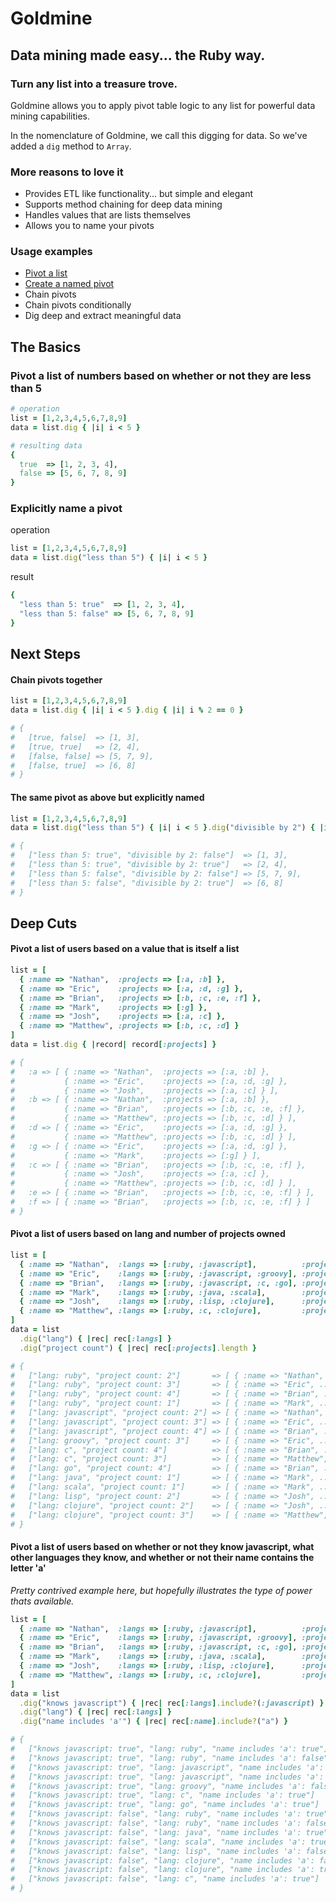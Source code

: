 # Goldmine

## Data mining made easy... the Ruby way.
### Turn any list into a treasure trove.

Goldmine allows you to apply pivot table logic to any list for powerful data mining capabilities.

In the nomenclature of Goldmine, we call this digging for data. So we've added a `dig` method to `Array`.

### More reasons to love it

* Provides ETL like functionality... but simple and elegant
* Supports method chaining for deep data mining
* Handles values that are lists themselves
* Allows you to name your pivots

### Usage examples

* [Pivot a list](#pivot-a-list-of-numbers-based-on-whether-or-not-they-are-less-than-5)
* [Create a named pivot](#explicitly-name-a-pivot)
* Chain pivots
* Chain pivots conditionally
* Dig deep and extract meaningful data

## The Basics

### Pivot a list of numbers based on whether or not they are less than 5

```ruby
# operation
list = [1,2,3,4,5,6,7,8,9]
data = list.dig { |i| i < 5 }
```

```ruby
# resulting data
{
  true  => [1, 2, 3, 4],
  false => [5, 6, 7, 8, 9]
}
```

### Explicitly name a pivot

operation

```ruby
list = [1,2,3,4,5,6,7,8,9]
data = list.dig("less than 5") { |i| i < 5 }
```

result

```ruby
{
  "less than 5: true"  => [1, 2, 3, 4],
  "less than 5: false" => [5, 6, 7, 8, 9]
}
```

## Next Steps

#### Chain pivots together

```ruby
list = [1,2,3,4,5,6,7,8,9]
data = list.dig { |i| i < 5 }.dig { |i| i % 2 == 0 }

# {
#   [true, false]  => [1, 3],
#   [true, true]   => [2, 4],
#   [false, false] => [5, 7, 9],
#   [false, true]  => [6, 8]
# }
```

#### The same pivot as above but explicitly named

```ruby
list = [1,2,3,4,5,6,7,8,9]
data = list.dig("less than 5") { |i| i < 5 }.dig("divisible by 2") { |i| i % 2 == 0 }

# {
#   ["less than 5: true", "divisible by 2: false"]  => [1, 3],
#   ["less than 5: true", "divisible by 2: true"]   => [2, 4],
#   ["less than 5: false", "divisible by 2: false"] => [5, 7, 9],
#   ["less than 5: false", "divisible by 2: true"]  => [6, 8]
# }
```

## Deep Cuts

#### Pivot a list of users based on a value that is itself a list

```ruby
list = [
  { :name => "Nathan",  :projects => [:a, :b] },
  { :name => "Eric",    :projects => [:a, :d, :g] },
  { :name => "Brian",   :projects => [:b, :c, :e, :f] },
  { :name => "Mark",    :projects => [:g] },
  { :name => "Josh",    :projects => [:a, :c] },
  { :name => "Matthew", :projects => [:b, :c, :d] }
]
data = list.dig { |record| record[:projects] }

# {
#   :a => [ { :name => "Nathan",  :projects => [:a, :b] },
#           { :name => "Eric",    :projects => [:a, :d, :g] },
#           { :name => "Josh",    :projects => [:a, :c] } ],
#   :b => [ { :name => "Nathan",  :projects => [:a, :b] },
#           { :name => "Brian",   :projects => [:b, :c, :e, :f] },
#           { :name => "Matthew", :projects => [:b, :c, :d] } ],
#   :d => [ { :name => "Eric",    :projects => [:a, :d, :g] },
#           { :name => "Matthew", :projects => [:b, :c, :d] } ],
#   :g => [ { :name => "Eric",    :projects => [:a, :d, :g] },
#           { :name => "Mark",    :projects => [:g] } ],
#   :c => [ { :name => "Brian",   :projects => [:b, :c, :e, :f] },
#           { :name => "Josh",    :projects => [:a, :c] },
#           { :name => "Matthew", :projects => [:b, :c, :d] } ],
#   :e => [ { :name => "Brian",   :projects => [:b, :c, :e, :f] } ],
#   :f => [ { :name => "Brian",   :projects => [:b, :c, :e, :f] } ]
# }

```

#### Pivot a list of users based on lang and number of projects owned

```ruby
list = [
  { :name => "Nathan",  :langs => [:ruby, :javascript],          :projects => [:a, :b] },
  { :name => "Eric",    :langs => [:ruby, :javascript, :groovy], :projects => [:a, :d, :g] },
  { :name => "Brian",   :langs => [:ruby, :javascript, :c, :go], :projects => [:b, :c, :e, :f] },
  { :name => "Mark",    :langs => [:ruby, :java, :scala],        :projects => [:g] },
  { :name => "Josh",    :langs => [:ruby, :lisp, :clojure],      :projects => [:a, :c] },
  { :name => "Matthew", :langs => [:ruby, :c, :clojure],         :projects => [:b, :c, :d] }
]
data = list
  .dig("lang") { |rec| rec[:langs] }
  .dig("project count") { |rec| rec[:projects].length }

# {
#   ["lang: ruby", "project count: 2"]       => [ { :name => "Nathan", ... }, { :name => "Josh", ... } ],
#   ["lang: ruby", "project count: 3"]       => [ { :name => "Eric", ... }, { :name => "Matthew", ... } ],
#   ["lang: ruby", "project count: 4"]       => [ { :name => "Brian", ... } ],
#   ["lang: ruby", "project count: 1"]       => [ { :name => "Mark", ... } ],
#   ["lang: javascript", "project count: 2"] => [ { :name => "Nathan", ... } ],
#   ["lang: javascript", "project count: 3"] => [ { :name => "Eric", ... } ],
#   ["lang: javascript", "project count: 4"] => [ { :name => "Brian", ... } ],
#   ["lang: groovy", "project count: 3"]     => [ { :name => "Eric", ... } ],
#   ["lang: c", "project count: 4"]          => [ { :name => "Brian", ... } ],
#   ["lang: c", "project count: 3"]          => [ { :name => "Matthew", ... } ],
#   ["lang: go", "project count: 4"]         => [ { :name => "Brian", ... } ],
#   ["lang: java", "project count: 1"]       => [ { :name => "Mark", ... } ],
#   ["lang: scala", "project count: 1"]      => [ { :name => "Mark", ... } ],
#   ["lang: lisp", "project count: 2"]       => [ { :name => "Josh", ... } ],
#   ["lang: clojure", "project count: 2"]    => [ { :name => "Josh", ... } ],
#   ["lang: clojure", "project count: 3"]    => [ { :name => "Matthew", ... } ]
# }
```

#### Pivot a list of users based on whether or not they know javascript, what other languages they know, and whether or not their name contains the letter 'a'

*Pretty contrived example here, but hopefully illustrates the type of power thats available.*

```ruby
list = [
  { :name => "Nathan",  :langs => [:ruby, :javascript],          :projects => [:a, :b] },
  { :name => "Eric",    :langs => [:ruby, :javascript, :groovy], :projects => [:a, :d, :g] },
  { :name => "Brian",   :langs => [:ruby, :javascript, :c, :go], :projects => [:b, :c, :e, :f] },
  { :name => "Mark",    :langs => [:ruby, :java, :scala],        :projects => [:g] },
  { :name => "Josh",    :langs => [:ruby, :lisp, :clojure],      :projects => [:a, :c] },
  { :name => "Matthew", :langs => [:ruby, :c, :clojure],         :projects => [:b, :c, :d] }
]
data = list
  .dig("knows javascript") { |rec| rec[:langs].include?(:javascript) }
  .dig("lang") { |rec| rec[:langs] }
  .dig("name includes 'a'") { |rec| rec[:name].include?("a") }

# {
#   ["knows javascript: true", "lang: ruby", "name includes 'a': true"]        => [ { :name => "Nathan", ... }, { :name => "Brian", ... } ],
#   ["knows javascript: true", "lang: ruby", "name includes 'a': false"]       => [ { :name => "Eric", ... } ],
#   ["knows javascript: true", "lang: javascript", "name includes 'a': true"]  => [ { :name => "Nathan", ... }, { :name => "Brian", ... } ],
#   ["knows javascript: true", "lang: javascript", "name includes 'a': false"] => [ { :name => "Eric", ... } ],
#   ["knows javascript: true", "lang: groovy", "name includes 'a': false"]     => [ { :name => "Eric", ... } ],
#   ["knows javascript: true", "lang: c", "name includes 'a': true"]           => [ { :name => "Brian", ... } ],
#   ["knows javascript: true", "lang: go", "name includes 'a': true"]          => [ { :name => "Brian", ... } ],
#   ["knows javascript: false", "lang: ruby", "name includes 'a': true"]       => [ { :name => "Mark", ... }, { :name => "Matthew", ... } ],
#   ["knows javascript: false", "lang: ruby", "name includes 'a': false"]      => [ { :name => "Josh", ... } ],
#   ["knows javascript: false", "lang: java", "name includes 'a': true"]       => [ { :name => "Mark", ... } ],
#   ["knows javascript: false", "lang: scala", "name includes 'a': true"]      => [ { :name => "Mark", ... } ],
#   ["knows javascript: false", "lang: lisp", "name includes 'a': false"]      => [ { :name => "Josh", ... } ],
#   ["knows javascript: false", "lang: clojure", "name includes 'a': false"]   => [ { :name => "Josh", ... } ],
#   ["knows javascript: false", "lang: clojure", "name includes 'a': true"]    => [ { :name => "Matthew", ... } ],
#   ["knows javascript: false", "lang: c", "name includes 'a': true"]          => [ { :name => "Matthew", ... } ]
# }
```
